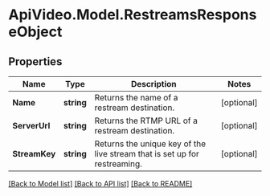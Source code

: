 # ApiVideo.Model.RestreamsResponseObject

## Properties

Name | Type | Description | Notes
------------ | ------------- | ------------- | -------------
**Name** | **string** | Returns the name of a restream destination. | [optional] 
**ServerUrl** | **string** | Returns the RTMP URL of a restream destination. | [optional] 
**StreamKey** | **string** | Returns the unique key of the live stream that is set up for restreaming. | [optional] 

[[Back to Model list]](../README.md#documentation-for-models) [[Back to API list]](../README.md#documentation-for-api-endpoints) [[Back to README]](../README.md)


